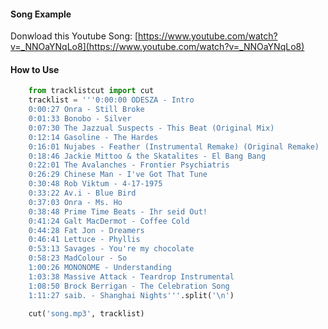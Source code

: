 
#### Song Example
Donwload this Youtube Song: [https://www.youtube.com/watch?v=_NNOaYNqLo8](https://www.youtube.com/watch?v=_NNOaYNqLo8)

#### How to Use
```python
    from tracklistcut import cut
    tracklist = '''0:00:00 ODESZA - Intro
	0:00:27 Onra - Still Broke
	0:01:33 Bonobo - Silver
	0:07:30 The Jazzual Suspects - This Beat (Original Mix)
	0:12:14 Gasoline - The Hardes
	0:16:01 Nujabes - Feather (Instrumental Remake) (Original Remake)
	0:18:46 Jackie Mittoo & the Skatalites - El Bang Bang
	0:22:01 The Avalanches - Frontier Psychiatris
	0:26:29 Chinese Man - I've Got That Tune
	0:30:48 Rob Viktum - 4-17-1975
	0:33:22 Av.i - Blue Bird
	0:37:03 Onra - Ms. Ho
	0:38:48 Prime Time Beats - Ihr seid Out!
	0:41:24 Galt MacDermot - Coffee Cold
	0:44:28 Fat Jon - Dreamers
	0:46:41 Lettuce - Phyllis
	0:53:13 Savages - You're my chocolate
	0:58:23 MadColour - So
	1:00:26 MONONOME - Understanding
	1:03:38 Massive Attack - Teardrop Instrumental
	1:08:50 Brock Berrigan - The Celebration Song
	1:11:27 saib. - Shanghai Nights'''.split('\n')

    cut('song.mp3', tracklist)
```
